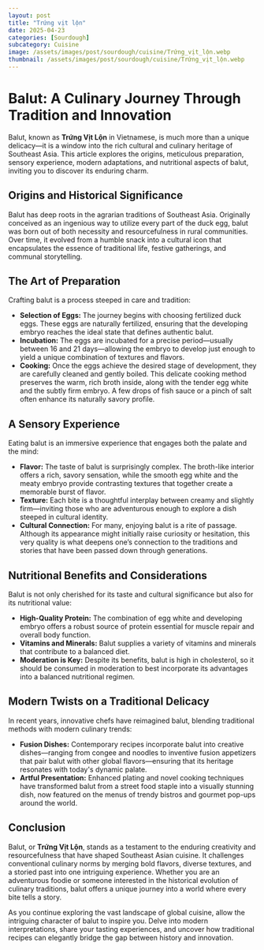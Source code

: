 ```yaml
---
layout: post
title: "Trứng vịt lộn"
date: 2025-04-23
categories: [Sourdough]
subcategory: Cuisine
image: /assets/images/post/sourdough/cuisine/Trứng_vịt_lộn.webp
thumbnail: /assets/images/post/sourdough/cuisine/Trứng_vịt_lộn.webp
---
```

# Balut: A Culinary Journey Through Tradition and Innovation

Balut, known as **Trứng Vịt Lộn** in Vietnamese, is much more than a unique delicacy—it is a window into the rich cultural and culinary heritage of Southeast Asia. This article explores the origins, meticulous preparation, sensory experience, modern adaptations, and nutritional aspects of balut, inviting you to discover its enduring charm.

## Origins and Historical Significance

Balut has deep roots in the agrarian traditions of Southeast Asia. Originally conceived as an ingenious way to utilize every part of the duck egg, balut was born out of both necessity and resourcefulness in rural communities. Over time, it evolved from a humble snack into a cultural icon that encapsulates the essence of traditional life, festive gatherings, and communal storytelling.

## The Art of Preparation

Crafting balut is a process steeped in care and tradition:

- **Selection of Eggs:** The journey begins with choosing fertilized duck eggs. These eggs are naturally fertilized, ensuring that the developing embryo reaches the ideal state that defines authentic balut.
- **Incubation:** The eggs are incubated for a precise period—usually between 16 and 21 days—allowing the embryo to develop just enough to yield a unique combination of textures and flavors.
- **Cooking:** Once the eggs achieve the desired stage of development, they are carefully cleaned and gently boiled. This delicate cooking method preserves the warm, rich broth inside, along with the tender egg white and the subtly firm embryo. A few drops of fish sauce or a pinch of salt often enhance its naturally savory profile.

## A Sensory Experience

Eating balut is an immersive experience that engages both the palate and the mind:

- **Flavor:** The taste of balut is surprisingly complex. The broth-like interior offers a rich, savory sensation, while the smooth egg white and the meaty embryo provide contrasting textures that together create a memorable burst of flavor.
- **Texture:** Each bite is a thoughtful interplay between creamy and slightly firm—inviting those who are adventurous enough to explore a dish steeped in cultural identity.
- **Cultural Connection:** For many, enjoying balut is a rite of passage. Although its appearance might initially raise curiosity or hesitation, this very quality is what deepens one’s connection to the traditions and stories that have been passed down through generations.

## Nutritional Benefits and Considerations

Balut is not only cherished for its taste and cultural significance but also for its nutritional value:

- **High-Quality Protein:** The combination of egg white and developing embryo offers a robust source of protein essential for muscle repair and overall body function.
- **Vitamins and Minerals:** Balut supplies a variety of vitamins and minerals that contribute to a balanced diet.
- **Moderation is Key:** Despite its benefits, balut is high in cholesterol, so it should be consumed in moderation to best incorporate its advantages into a balanced nutritional regimen.

## Modern Twists on a Traditional Delicacy

In recent years, innovative chefs have reimagined balut, blending traditional methods with modern culinary trends:

- **Fusion Dishes:** Contemporary recipes incorporate balut into creative dishes—ranging from congee and noodles to inventive fusion appetizers that pair balut with other global flavors—ensuring that its heritage resonates with today's dynamic palate.
- **Artful Presentation:** Enhanced plating and novel cooking techniques have transformed balut from a street food staple into a visually stunning dish, now featured on the menus of trendy bistros and gourmet pop-ups around the world.

## Conclusion

Balut, or **Trứng Vịt Lộn**, stands as a testament to the enduring creativity and resourcefulness that have shaped Southeast Asian cuisine. It challenges conventional culinary norms by merging bold flavors, diverse textures, and a storied past into one intriguing experience. Whether you are an adventurous foodie or someone interested in the historical evolution of culinary traditions, balut offers a unique journey into a world where every bite tells a story.

As you continue exploring the vast landscape of global cuisine, allow the intriguing character of balut to inspire you. Delve into modern interpretations, share your tasting experiences, and uncover how traditional recipes can elegantly bridge the gap between history and innovation.
